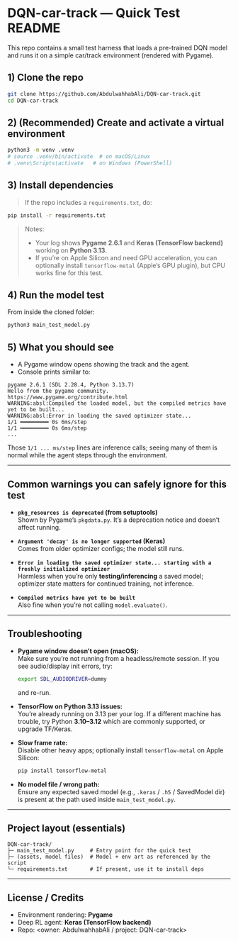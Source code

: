 # DQN-car-track — Quick Test README

This repo contains a small test harness that loads a pre-trained DQN model and runs it on a simple car/track environment (rendered with Pygame). 

## 1) Clone the repo

```bash
git clone https://github.com/AbdulwahhabAli/DQN-car-track.git
cd DQN-car-track
```

## 2) (Recommended) Create and activate a virtual environment

```bash
python3 -m venv .venv
# source .venv/bin/activate  # on macOS/Linux
# .venv\Scripts\activate   # on Windows (PowerShell)
```

## 3) Install dependencies

> If the repo includes a `requirements.txt`, do:
```bash
pip install -r requirements.txt
```

> Notes:
> - Your log shows **Pygame 2.6.1** and **Keras (TensorFlow backend)** working on **Python 3.13**.
> - If you’re on Apple Silicon and need GPU acceleration, you can optionally install `tensorflow-metal` (Apple’s GPU plugin), but CPU works fine for this test.

## 4) Run the model test

From inside the cloned folder:

```bash
python3 main_test_model.py
```


## 5) What you should see

- A Pygame window opens showing the track and the agent.
- Console prints similar to:

```
pygame 2.6.1 (SDL 2.28.4, Python 3.13.7)
Hello from the pygame community. https://www.pygame.org/contribute.html
WARNING:absl:Compiled the loaded model, but the compiled metrics have yet to be built...
WARNING:absl:Error in loading the saved optimizer state...
1/1 ━━━━━━━━━ 0s 6ms/step
1/1 ━━━━━━━━━ 0s 6ms/step
...
```

Those `1/1 ... ms/step` lines are inference calls; seeing many of them is normal while the agent steps through the environment.

---

## Common warnings you can safely ignore for this test

- **`pkg_resources is deprecated` (from setuptools)**  
  Shown by Pygame’s `pkgdata.py`. It’s a deprecation notice and doesn’t affect running.

- **`Argument 'decay' is no longer supported` (Keras)**  
  Comes from older optimizer configs; the model still runs.

- **`Error in loading the saved optimizer state... starting with a freshly initialized optimizer`**  
  Harmless when you’re only **testing/inferencing** a saved model; optimizer state matters for continued training, not inference.

- **`Compiled metrics have yet to be built`**  
  Also fine when you’re not calling `model.evaluate()`.

---

## Troubleshooting

- **Pygame window doesn’t open (macOS):**  
  Make sure you’re not running from a headless/remote session. If you see audio/display init errors, try:
  ```bash
  export SDL_AUDIODRIVER=dummy
  ```
  and re-run.

- **TensorFlow on Python 3.13 issues:**  
  You’re already running on 3.13 per your log. If a different machine has trouble, try Python **3.10–3.12** which are commonly supported, or upgrade TF/Keras.

- **Slow frame rate:**  
  Disable other heavy apps; optionally install `tensorflow-metal` on Apple Silicon:
  ```bash
  pip install tensorflow-metal
  ```

- **No model file / wrong path:**  
  Ensure any expected saved model (e.g., `.keras` / `.h5` / SavedModel dir) is present at the path used inside `main_test_model.py`.

---

## Project layout (essentials)

```
DQN-car-track/
├─ main_test_model.py     # Entry point for the quick test
├─ (assets, model files)  # Model + env art as referenced by the script
└─ requirements.txt       # If present, use it to install deps
```

---


## License / Credits

- Environment rendering: **Pygame**  
- Deep RL agent: **Keras (TensorFlow backend)**  
- Repo: <owner: AbdulwahhabAli / project: DQN-car-track>
